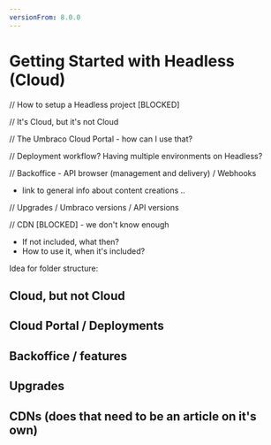 ```yaml
---
versionFrom: 8.0.0
---
```


# Getting Started with Headless (Cloud)

// How to setup a Headless project [BLOCKED]

// It's Cloud, but it's not Cloud 

// The Umbraco Cloud Portal - how can I use that?

// Deployment workflow? Having multiple environments on Headless? 

// Backoffice - API browser (management and delivery) / Webhooks 
- link to general info about content creations .. 

// Upgrades / Umbraco versions / API versions

// CDN [BLOCKED] - we don't know enough
- If not included, what then?
- How to use it, when it's included?

Idea for folder structure:
## Cloud, but not Cloud
## Cloud Portal / Deployments
## Backoffice / features
## Upgrades
## CDNs (does that need to be an article on it's own)